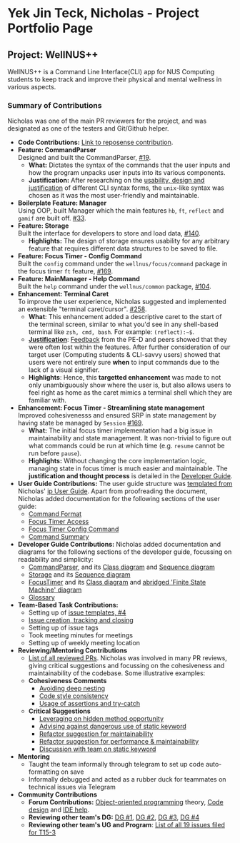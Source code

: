 # Yek Jin Teck, Nicholas - Project Portfolio Page

## Project: WellNUS++
WellNUS++ is a Command Line Interface(CLI) app for NUS Computing students to keep track and improve their physical and
mental wellness in various aspects.  

### Summary of Contributions
Nicholas was one of the main PR reviewers for the project, and was designated as one of the testers and
Git/Github helper.
- **Code Contributions:** [Link to reposense contribution](https://nus-cs2113-ay2223s2.github.io/tp-dashboard/?search=&sort=groupTitle&sortWithin=title&timeframe=commit&mergegroup=&groupSelect=groupByRepos&breakdown=true&checkedFileTypes=docs~functional-code~test-code~other&since=2023-02-17&tabOpen=true&tabType=authorship&tabAuthor=nichyjt&tabRepo=AY2223S2-CS2113-T12-4%2Ftp%5Bmaster%5D&authorshipIsMergeGroup=false&authorshipFileTypes=docs~functional-code~test-code&authorshipIsBinaryFileTypeChecked=false&authorshipIsIgnoredFilesChecked=false).  
- **Feature: CommandParser**  
  Designed and built the CommandParser,
  [#19](https://github.com/AY2223S2-CS2113-T12-4/tp/pull/19).   
  - **What:** Dictates the syntax of the commands that the user inputs
  and how the program unpacks user inputs into its various components.  
  - **Justification:** After researching on the 
  [usability, design and justification](https://ay2223s2-cs2113-t12-4.github.io/tp/DeveloperGuide.html#design-considerations-1)
  of different CLI syntax forms, the `unix`-like syntax was chosen as it was the most user-friendly and maintainable. 
- **Boilerplate Feature: Manager**  
  Using OOP, built Manager which the main features
  `hb`, `ft`, `reflect` and `gamif` are built off.
  [ #33](https://github.com/AY2223S2-CS2113-T12-4/tp/pull/33).  
- **Feature: Storage**  
  Built the interface for developers to store and load data,
  [#140](https://github.com/AY2223S2-CS2113-T12-4/tp/pull/140).  
  - **Highlights:** The design of storage ensures usability for any arbitrary feature
  that requires different data structures to be saved to file.
- **Feature: Focus Timer - Config Command**  
  Built the `config` command under the `wellnus/focus/command` package in the focus timer `ft` feature,
[#169](https://github.com/AY2223S2-CS2113-T12-4/tp/pull/169).
- **Feature: MainManager - Help Command**  
  Built the `help` command under the `wellnus/common` package,
  [#104](https://github.com/AY2223S2-CS2113-T12-4/tp/pull/104).
- **Enhancement: Terminal Caret**  
To improve the user experience, Nicholas suggested and implemented an extensible "terminal caret/cursor".
[#258](https://github.com/AY2223S2-CS2113-T12-4/tp/pull/258).  
  - **What**: This enhancement added a descriptive caret to the start of the terminal screen,
  similar to what you'd see in any shell-based terminal like `zsh, cmd, bash`.
    For example: `(reflect):~$`.  
  - **[Justification](https://github.com/AY2223S2-CS2113-T12-4/tp/issues/79)**:
  [Feedback](https://github.com/AY2223S2-CS2113-T12-4/tp/issues/235)
  from the PE-D and peers showed that 
  they were often lost within the features.
  After further consideration of our target user (Computing students & CLI-savvy users)
  showed that users were not entirely sure **when** to input commands
  due to the lack of a visual signifier.
  - **Highlights**: Hence, this **targetted enhancement** was made to not only unambiguously
  show where the user is, but also allows users to feel right as home as the caret
  mimics a terminal shell which they are familiar with.
- **Enhancement: Focus Timer - Streamlining state management**  
  Improved cohesivenesss and ensured SRP in state management by having state be managed by `Session` [#169](https://github.com/AY2223S2-CS2113-T12-4/tp/pull/169).
  - **What:** The initial focus timer implementation had a big issue in maintainability and state management. 
  It was non-trivial to figure out what commands could be run at which time (e.g. `resume` cannot be run before `pause`).
  - **Highlights:** Without changing the core implementation logic, managing state in 
  focus timer is much easier and maintainable. 
  The **justification and thought process** is detailed in the
  [Developer Guide](https://ay2223s2-cs2113-t12-4.github.io/tp/DeveloperGuide.html#focus-timer-implementation).
- **User Guide Contributions:**
  The user guide structure was [templated from](https://github.com/AY2223S2-CS2113-T12-4/tp/pull/108#issue-1627844297)
  Nicholas' [ip User Guide](https://nichyjt.github.io/ip/). 
  Apart from proofreading the document, Nicholas added documentation for the following sections of the user guide:
    - [Command Format](https://ay2223s2-cs2113-t12-4.github.io/tp/UserGuide.html#command-format)
    - [Focus Timer Access](https://ay2223s2-cs2113-t12-4.github.io/tp/UserGuide.html#ft---accessing-focus-timer-feature)
    - [Focus Timer Config Command](https://ay2223s2-cs2113-t12-4.github.io/tp/UserGuide.html#configure-the-timer-config)
    - [Command Summary](https://ay2223s2-cs2113-t12-4.github.io/tp/UserGuide.html#command-summary)
- **Developer Guide Contributions:**
  Nicholas added documentation and diagrams for the following sections of the developer guide, focussing on
  readability and simplicity:  
  - [CommandParser](https://ay2223s2-cs2113-t12-4.github.io/tp/DeveloperGuide.html#commandparser-component), and
  its [Class diagram](https://ay2223s2-cs2113-t12-4.github.io/tp/diagrams/CommandParserClass.png) and
    [Sequence diagram](https://ay2223s2-cs2113-t12-4.github.io/tp/diagrams/CommandParserSequence.png)
  - [Storage](https://ay2223s2-cs2113-t12-4.github.io/tp/DeveloperGuide.html#storage)
   and its [Sequence diagram](https://ay2223s2-cs2113-t12-4.github.io/tp/diagrams/StorageSequence-Saving_Data__Emphasis_on_Storage_Subroutine_.png)
  - [FocusTimer](https://ay2223s2-cs2113-t12-4.github.io/tp/DeveloperGuide.html#focus-timer-component)
   and its [Class diagram](https://ay2223s2-cs2113-t12-4.github.io/tp/diagrams/FocusTimerClassDiagram.png)
   and [abridged 'Finite State Machine' diagram](https://ay2223s2-cs2113-t12-4.github.io/tp/diagrams/FocusTimerState.png)
  - [Glossary](https://ay2223s2-cs2113-t12-4.github.io/tp/DeveloperGuide.html#glossary)
- **Team-Based Task Contributions:**
  - Setting up of [issue templates, #4](https://github.com/AY2223S2-CS2113-T12-4/tp/pull/4)
  - [Issue creation, tracking and closing](https://github.com/AY2223S2-CS2113-T12-4/tp/issues?q=is%3Aissue+involves%3Anichyjt)
  - Setting up of issue tags
  - Took meeting minutes for meetings
  - Setting up of weekly meeting location
- **Reviewing/Mentoring Contributions**
  - [List of all reviewed PRs](https://github.com/AY2223S2-CS2113-T12-4/tp/pulls?q=is%3Apr+reviewed-by%3Anichyjt).
    Nicholas was involved in many PR reviews, giving critical suggestions and
    focussing on the cohesiveness and maintainability of
    the codebase. Some illustrative examples:
  - **Cohesiveness Comments**
    - [Avoiding deep nesting](https://github.com/AY2223S2-CS2113-T12-4/tp/pull/155#discussion_r1144643398)
    - [Code style consistency](https://github.com/AY2223S2-CS2113-T12-4/tp/pull/65#discussion_r1134946097)
    - [Usage of assertions and try-catch](https://github.com/AY2223S2-CS2113-T12-4/tp/pull/76#discussion_r1136795952)
  - **Critical Suggestions**
    - [Leveraging on hidden method opportunity](https://github.com/AY2223S2-CS2113-T12-4/tp/pull/27#discussion_r1131190083)
    - [Advising against dangerous use of static keyword](https://github.com/AY2223S2-CS2113-T12-4/tp/pull/35#discussion_r1133057443)
    - [Refactor suggestion for maintainability](https://github.com/AY2223S2-CS2113-T12-4/tp/pull/155#discussion_r1144648259)
    - [Refactor suggestion for performance & maintainability](https://github.com/AY2223S2-CS2113-T12-4/tp/pull/155#discussion_r1144683078)
    - [Discussion with team on static keyword](https://github.com/AY2223S2-CS2113-T12-4/tp/issues/85#issuecomment-1471569085)
- **Mentoring** 
  - Taught the team informally through telegram to set up code auto-formatting on save
  - Informally debugged and acted as a rubber duck for teammates on technical issues via Telegram
- **Community Contributions**  
  - **Forum Contributions:** [Object-oriented programming](https://github.com/nus-cs2113-AY2223S2/forum/issues/24#issuecomment-1417417500)
    theory, [Code design](https://github.com/nus-cs2113-AY2223S2/forum/issues/34#issuecomment-1463563460) and
    [IDE help](https://github.com/nus-cs2113-AY2223S2/forum/issues/34#issuecomment-1463563460).
  - **Reviewing other team's DG:** [DG #1](https://github.com/nus-cs2113-AY2223S2/tp/pull/14#discussion_r1152711554), 
  [DG #2](https://github.com/nus-cs2113-AY2223S2/tp/pull/14#discussion_r1152715587),
  [DG #3](https://github.com/nus-cs2113-AY2223S2/tp/pull/14#discussion_r1152717757),
  [DG #4](https://github.com/nus-cs2113-AY2223S2/tp/pull/14#discussion_r1152731276)
  - **Reviewing other team's UG and Program**: [List of all 19 issues filed for T15-3](https://github.com/nichyjt/ped/issues)